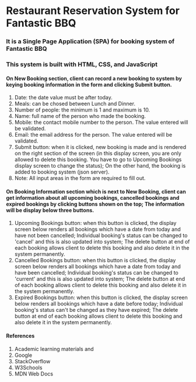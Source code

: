 # Restaurant Reservation System for Fantastic BBQ 
### It is a Single Page Application (SPA) for booking system of Fantastic BBQ
### This system is built with HTML, CSS, and JavaScript
#### On New Booking section, client can record a new booking to system by keying booking information in the form and clicking Submit button.
1. Date: the date value must be after today.
2. Meals: can be chosed between Lunch and Dinner.
3. Number of people: the minimum is 1 and maximum is 10.
4. Name: full name of the person who made the booking.
5. Mobile: the contact mobile number to the person. The value entered will be validated.
6. Email: the email address for the person. The value entered will be validated.
7. Submit button: when it is clicked, new booking is made and is rendered on the right section of the screen (in this display screen, you are only allowed to delete this booking. You have to go to Upcoming Bookings display screen to change the status); On the other hand, the booking is added to booking system (json server).
8. Note: All input areas in the form are required to fill out.

#### On Booking Information section which is next to New Booking, client can get information about all upcoming bookings, cancelled bookings and expired bookings by clicking buttons shown on the top; The information will be display below three buttons.
1. Upcoming Bookings button: when this button is clicked, the display screen below renders all bookings which have a date from today and have not been cancelled; Individual booking's status can be changed to 'cancel' and this is also updated into system; The delete button at end of each booking allows client to delete this booking and also delete it in the system permanently.
2. Cancelled Bookings button: when this button is clicked, the display screen below renders all bookings which have a date from today and have been cancelled; Individual booking's status can be changed to 'current' and this is also updated into system; The delete button at end of each booking allows client to delete this booking and also delete it in the system permanently.
3. Expired Bookings button: when this button is clicked, the display screen below renders all bookings which have a date before today; Individual booking's status can't be changed as they have expired; The delete button at end of each booking allows client to delete this booking and also delete it in the system permanently.

#### References
1. Academic learning materials and 
2. Google
3. StackOverflow
4. W3Schools
5. MDN Web Docs 
